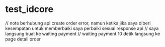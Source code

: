 # test_idcore

// note berhubung api create order error, namun ketika jika saya diberi kesempatan untuk memberbaiki saya perbaiki sesuai response api
// saya langsung buat ke waiting payment
// waiting payment 10 detik langsung ke page detail order
